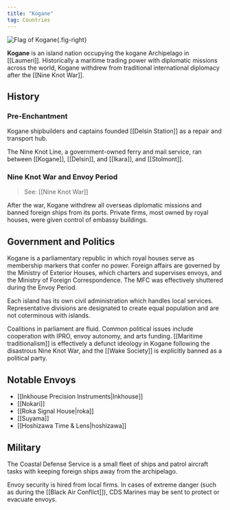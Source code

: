 ```yaml
---
title: "Kogane"
tag: Countries
---
```


![Flag of Kogane](image/kogane.png){.fig-right}

**Kogane** is an island nation occupying the kogane Archipelago in [[Laumeri]]. Historically a maritime trading power with diplomatic missions across the world, Kogane withdrew from traditional international diplomacy after the [[Nine Knot War]]. 

## History

### Pre-Enchantment

Kogane shipbuilders and captains founded [[Delsin Station]] as a repair and transport hub.

The Nine Knot Line, a government-owned ferry and mail service, ran between [[Kogane]], [[Delsin]], and [[Ikara]], and [[Stolmont]].

### Nine Knot War and Envoy Period

> See: [[Nine Knot War]]

After the war, Kogane withdrew all overseas diplomatic missions and banned foreign ships from its ports. Private firms, most owned by royal houses, were given control of embassy buildings.

## Government and Politics

Kogane is a parliamentary republic in which royal houses serve as membership markers that confer no power. Foreign affairs are governed by the Ministry of Exterior Houses, which charters and supervises envoys, and the Ministry of Foreign Correspondence. The MFC was effectively shuttered during the Envoy Period. 

Each island has its own civil administration which handles local services. Representative divisions are designated to create equal population and are not coterminous with islands.

Coalitions in parliament are fluid. Common political issues include cooperation with IPRO, envoy autonomy, and arts funding. [[Maritime traditionalism]] is effectively a defunct ideology in Kogane following the disastrous Nine Knot War, and the [[Wake Society]] is explicitly banned as a political party.

## Notable Envoys

- [[Inkhouse Precision Instruments|Inkhouse]]
- [[Nokari]]
- [[Roka Signal House|roka]]
- [[Suyama]]
- [[Hoshizawa Time & Lens|hoshizawa]]

## Military

The Coastal Defense Service is a small fleet of ships and patrol aircraft tasks with keeping foreign ships away from the archipelago. 

Envoy security is hired from local firms. In cases of extreme danger (such as during the [[Black Air Conflict]]), CDS Marines may be sent to protect or evacuate envoys.
